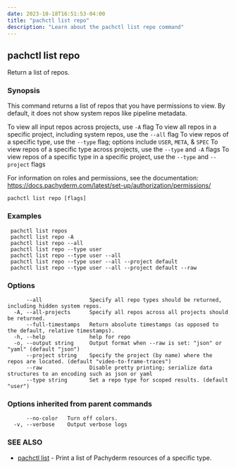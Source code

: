 ```yaml
---
date: 2023-10-18T16:51:53-04:00
title: "pachctl list repo"
description: "Learn about the pachctl list repo command"
---
```


## pachctl list repo

Return a list of repos.

### Synopsis

This command returns a list of repos that you have permissions to view. By default, it does not show system repos like pipeline metadata. 

 To view all input repos across projects, use `-A` flag 
 To view all repos in a specific project, including system repos, use the `--all` flag 
 To view repos of a specific type, use the `--type` flag; options include `USER`, `META`, & `SPEC` 
 To view repos of a specific type across projects, use the `--type` and `-A` flags 
 To view repos of a specific type in a specific project, use the `--type` and `--project` flags 

For information on roles and permissions, see the documentation: https://docs.pachyderm.com/latest/set-up/authorization/permissions/

```
pachctl list repo [flags]
```

### Examples

```
 pachctl list repos 
 pachctl list repo -A 
 pachctl list repo --all 
 pachctl list repo --type user 
 pachctl list repo --type user --all 
 pachctl list repo --type user --all --project default 
 pachctl list repo --type user --all --project default --raw
```

### Options

```
      --all               Specify all repo types should be returned, including hidden system repos.
  -A, --all-projects      Specify all repos across all projects should be returned.
      --full-timestamps   Return absolute timestamps (as opposed to the default, relative timestamps).
  -h, --help              help for repo
  -o, --output string     Output format when --raw is set: "json" or "yaml" (default "json")
      --project string    Specify the project (by name) where the repos are located. (default "video-to-frame-traces")
      --raw               Disable pretty printing; serialize data structures to an encoding such as json or yaml
      --type string       Set a repo type for scoped results. (default "user")
```

### Options inherited from parent commands

```
      --no-color   Turn off colors.
  -v, --verbose    Output verbose logs
```

### SEE ALSO

* [pachctl list](../pachctl_list)	 - Print a list of Pachyderm resources of a specific type.

